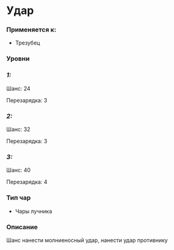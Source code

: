 # Удар

### Применяется к:

* Трезубец

### Уровни&#x20;

### _1:_&#x20;

Шанс: 24&#x20;

Перезарядка: 3&#x20;

### _2:_

Шанс: 32&#x20;

Перезарядка: 3&#x20;

### _3:_&#x20;

Шанс: 40

Перезарядка: 4

### Тип чар

* Чары лучника

### Описание&#x20;

Шанс нанести молниеносный удар, нанести удар противнику

###
